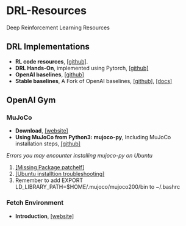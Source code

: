 # DRL-Resources
Deep Reinforcement Learning Resources

## DRL Implementations
- **RL code resources**, [[github]](https://github.com/TheMTank/RL-code-resources).
- **DRL Hands-On**, implemented using Pytorch, [[github]](https://github.com/PacktPublishing/Deep-Reinforcement-Learning-Hands-On)
- **OpenAI baselines**, [[github]](https://github.com/openai/baselines)
- **Stable baselines**, A Fork of OpenAI baselines, [[github]](https://github.com/hill-a/stable-baselines), [[docs]](https://stable-baselines.readthedocs.io/en/master/guide/install.html)

## OpenAI Gym

### MuJoCo
- **Download**, [[website]](http://www.mujoco.org/)
- **Using MuJoCo from Python3: mujoco-py**, Including MuJoCo installation steps, [[github]](https://github.com/openai/mujoco-py)

*Errors you may encounter installing mujoco-py on Ubuntu* 
1. [[Missing Package patchelf]](https://github.com/openai/mujoco-py/issues/147)
2. [[Ubuntu installtion troubleshooting]](https://github.com/openai/mujoco-py)
3. Remember to add EXPORT LD_LIBRARY_PATH=$HOME/.mujoco/mujoco200/bin to ~/.bashrc

### Fetch Environment
- **Introduction**, [[website]](https://openai.com/blog/ingredients-for-robotics-research/)
